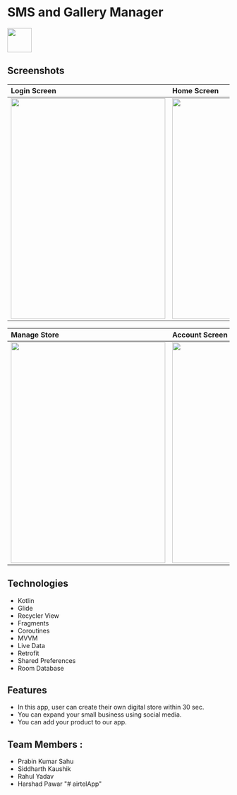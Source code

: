 # SMS and Gallery Manager

<img src=https://play-lh.googleusercontent.com/gubbLe7g_oSN9PCkpVH0AxO0oUWykVYVN2xhDuThLJ4M1mVnEPV2VTFIMzNGd5oWsp0 height="55px" />


## Screenshots

|**Login Screen**|**Home Screen**|**Orders Screen**|
|:---|:--|:--|
|<img src=https://i.postimg.cc/ZYpKgf9y/Screenshot-2021-05-18-19-46-27-930-com-example-dukaan.jpg height="500px" width="350px"/>|<img src=https://i.postimg.cc/13C962db/Screenshot-2021-05-18-19-46-53-596-com-example-dukaan.jpg height="500px" width="350px"/>|<img src=https://i.postimg.cc/50v1h0tM/Screenshot-2021-05-18-19-48-42-530-com-example-dukaan.jpg height="500px" width="350px"/>


|**Manage Store**|**Account Screen**|**Products Screen**|
|:---|:--|:--|
|<img src=https://i.postimg.cc/HsTHNTDf/Screenshot-2021-05-18-19-48-55-354-com-example-dukaan.jpg height="500px" width="350px"/>|<img src=https://i.postimg.cc/7YBvQ7N2/Screenshot-2021-05-18-19-48-58-499-com-example-dukaan.jpg height="500px" width="350px"/>|<img src=https://i.postimg.cc/SsbHzGmw/Screenshot-2021-05-18-19-49-53-348-com-example-dukaan.jpg height="500px" width="350px"/>


## Technologies
* Kotlin
* Glide
* Recycler View
* Fragments
* Coroutines
* MVVM
* Live Data
* Retrofit
* Shared Preferences
* Room Database

## Features
* In this app, user can create their own digital store within 30 sec.
* You can expand your small business using social media.
* You can add your product to our app.


## Team Members :
* Prabin Kumar Sahu
* Siddharth Kaushik
* Rahul Yadav
* Harshad Pawar
"# airtelApp" 
